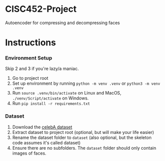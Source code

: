 # CISC452-Project
Autoencoder for compressing and decompressing faces

# Instructions
### Environment Setup
Skip 2 and 3 if you're lazy/a maniac. 
1. Go to project root
2. Set up environment by running `python -m venv .venv` or `python3 -m venv .venv`
3. Run `source .venv/bin/activate` on Linux and MacOS, `./venv/Script/activate` on Windows. 
4. Run `pip install -r requirements.txt`
### Dataset
1. Download the [celebA dataset](https://drive.google.com/drive/folders/0B7EVK8r0v71pbWNEUjJKdDQ3dGc?resourcekey=0-B5NA6Xcog-KfbFaNG5rUuQ&usp=drive_link)
2. Extract dataset to project root (optional, but will make your life easier)
3. Rename the dataset folder to `dataset` (also optional, but the skeleton code assumes it's called dataset)
4. Ensure there are no subfolders. The `dataset` folder should only contain images of faces.